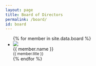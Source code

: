 ```yaml
---
layout: page
title: Board of Directors
permalink: /board/
id: board
---
```


<ul class="members small-block-grid-1 medium-block-grid-2 large-block-grid-3">
{% for member in site.data.board %}
<li class="member">
  <img src="https://github.com/{{ member.github }}.png">
  <div class="about">
    {{ member.name }}<br />
    <small>{{ member.title }}</small>
  </div>
</li>
{% endfor %}
</ul>
